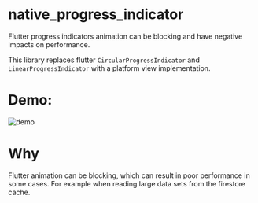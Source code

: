 # native_progress_indicator

Flutter progress indicators animation can be blocking and have negative impacts on performance.

This library replaces flutter `CircularProgressIndicator` and `LinearProgressIndicator` with a platform view implementation.


# Demo:

![demo](https://github.com/cedvdb/flutter_native_progress_indicator/raw/refs/heads/main/native_indicators_recording.webp)



# Why

Flutter animation can be blocking, which can result in poor performance in some cases. For example when reading large data sets from the firestore cache.



